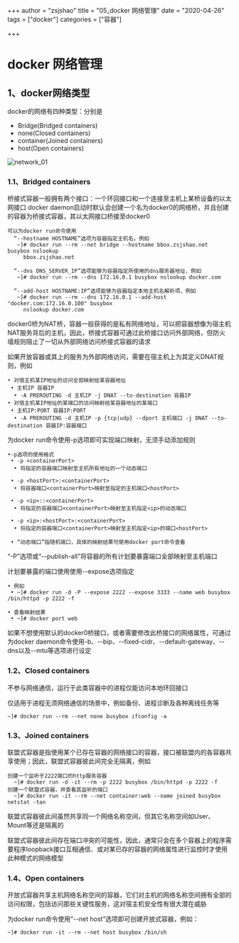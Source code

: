 +++
author = "zsjshao"
title = "05_docker 网络管理"
date = "2020-04-26"
tags = ["docker"]
categories = ["容器"]

+++

# docker 网络管理

## 1、docker网络类型

docker的网络有四种类型：分别是

- Bridge(Bridged containers)
- none(Closed containers)
- container(Joined containers)
- host(Open containers)

![network_01](http://images.zsjshao.net/docker/network/network_01.png)

### 1.1、Bridged containers

桥接式容器一般拥有两个接口：一个环回接口和一个连接至主机上某桥设备的以太网接口
docker daemon启动时默认会创建一个名为docker0的网络桥，并且创建的容器为桥接式容器，其以太网接口桥接至docker0

```
可以为docker run命令使用
  “--hostname HOSTNAME”选项为容器指定主机名，例如
   ~]# docker run --rm --net bridge --hostname bbox.zsjshao.net busybox nslookup
     bbox.zsjshao.net
  
  “--dns DNS_SERVER_IP”选项能够为容器指定所使用的dns服务器地址，例如
   ~]# docker run --rm --dns 172.16.0.1 busybox nslookup docker.com
  
  “--add-host HOSTNAME:IP”选项能够为容器指定本地主机名解析项，例如
   ~]# docker run --rm --dns 172.16.0.1 --add-host "docker.com:172.16.0.100" busybox
     nslookup docker.com
```

docker0桥为NAT桥，容器一般获得的是私有网络地址，可以把容器想像为宿主机NAT服务背后的主机，因此，桥接式容器可通过此桥接口访问外部网络，但防火墙规则阻止了一切从外部网络访问桥接式容器的请求

如果开放容器或其上的服务为外部网络访问，需要在宿主机上为其定义DNAT规则，例如

```
• 对宿主机某IP地址的访问全部映射给某容器地址
 • 主机IP 容器IP
  • -A PREROUTING -d 主机IP -j DNAT --to-destination 容器IP
• 对宿主机某IP地址的某端口的访问映射给某容器地址的某端口
 • 主机IP:PORT 容器IP:PORT
  • -A PREROUTING -d 主机IP -p {tcp|udp} --dport 主机端口 -j DNAT --to-destination 容器IP:容器端口
```

为docker run命令使用-p选项即可实现端口映射，无须手动添加规则

```
•-p选项的使用格式
 • -p <containerPort>
  • 将指定的容器端口映射至主机所有地址的一个动态端口
 
 • -p <hostPort>:<containerPort>
  • 将容器端口<containerPort>映射至指定的主机端口<hostPort>
 
 • -p <ip>::<containerPort>
  • 将指定的容器端口<containerPort>映射至主机指定<ip>的动态端口
 
 • -p <ip>:<hostPort>:<containerPort>
  • 将指定的容器端口<containerPort>映射至主机指定<ip>的端口<hostPort>
 
 • “动态端口”指随机端口，具体的映射结果可使用docker port命令查看
```

“-P”选项或“--publish-all”将容器的所有计划要暴露端口全部映射至主机端口

计划要暴露的端口使用使用--expose选项指定

```
• 例如
 • ~]# docker run -d -P --expose 2222 --expose 3333 --name web busybox /bin/httpd -p 2222 -f
 
• 查看映射结果
 • ~]# docker port web
```

如果不想使用默认的docker0桥接口，或者需要修改此桥接口的网络属性，可通过为docker daemon命令使用-b、--bip、--fixed-cidr、--default-gateway、--dns以及--mtu等选项进行设定

### 1.2、Closed containers

不参与网络通信，运行于此类容器中的进程仅能访问本地环回接口

仅适用于进程无须网络通信的场景中，例如备份、进程诊断及各种离线任务等

```
~]# docker run --rm --net none busybox ifconfig -a
```

### 1.3、Joined containers

联盟式容器是指使用某个已存在容器的网络接口的容器，接口被联盟内的各容器共享使用；因此，联盟式容器彼此间完全无隔离，例如

```
创建一个监听于2222端口的http服务容器
  ~]# docker run -d -it --rm -p 2222 busybox /bin/httpd -p 2222 -f
创建一个联盟式容器，并查看其监听的端口
  ~]# docker run -it --rm --net container:web --name joined busybox netstat -tan
```

联盟式容器彼此间虽然共享同一个网络名称空间，但其它名称空间如User、Mount等还是隔离的

联盟式容器彼此间存在端口冲突的可能性，因此，通常只会在多个容器上的程序需要程序loopback接口互相通信、或对某已存的容器的网络属性进行监控时才使用此种模式的网络模型

### 1.4、Open containers

开放式容器共享主机网络名称空间的容器，它们对主机的网络名称空间拥有全部的访问权限，包括访问那些关键性服务，这对宿主机安全性有很大潜在威胁

为docker run命令使用“--net host”选项即可创建开放式容器，例如：

```
~]# docker run -it --rm --net host busybox /bin/sh
```